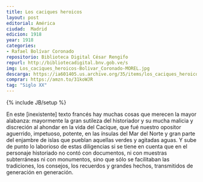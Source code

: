 ```yaml
---
title: Los caciques heroicos
layout: post
editorial: América
ciudad:  Madrid
edicion: 1918
year: 1918
categories: 
- Rafael Bolívar Coronado
repositorio: Biblioteca Digital César Rengifo
repurl: http://bibliotecadigital.bnv.gob.ve/s
img: Los_caciques_heroicos-Bolivar_Coronado-MOREL.jpg
descarga: https://ia601405.us.archive.org/35/items/los_caciques_heroicos/los_caciques_heroicos.pdf
comprar: https://amzn.to/31koWJR
tag: "Siglo XX"
---
```

{% include JB/setup %}

En este [inexistente] texto francés hay muchas cosas que merecen la mayor alabanza: mayor­mente la gran sutileza del historiador y su mucha malicia y discreción al ahondar en la vida del Cacique, que fué nuestro opo­sitor aguerrido, impetuoso, potente, en las ínsulas del Mar del Norte y gran par­te del enjambre de islas que pueblan aquellas verdes y agitadas aguas.
Y sube de punto lo laborioso de estas diligencias si se tiene en cuenta que en el personaje historiado no contó con docu­mentos, ni con muestras subterráneas ni con monumentos, sino que sólo se facili­taban las tradiciones, los consejos, los re­cuerdos y grandes hechos, transmitidos de generación en generación.